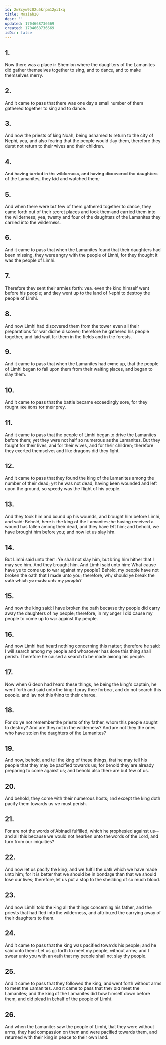 ```yaml
---
id: 2w8cyw9z02u5krpm12pi1xq
title: Mosiah20
desc: ''
updated: 1704668736669
created: 1704668736669
isDir: false
---
```

## 1.
Now there was a place in Shemlon where the daughters of the Lamanites did gather themselves together to sing, and to dance, and to make themselves merry.
## 2.
And it came to pass that there was one day a small number of them gathered together to sing and to dance.
## 3.
And now the priests of king Noah, being ashamed to return to the city of Nephi, yea, and also fearing that the people would slay them, therefore they durst not return to their wives and their children.
## 4.
And having tarried in the wilderness, and having discovered the daughters of the Lamanites, they laid and watched them;
## 5.
And when there were but few of them gathered together to dance, they came forth out of their secret places and took them and carried them into the wilderness; yea, twenty and four of the daughters of the Lamanites they carried into the wilderness.
## 6.
And it came to pass that when the Lamanites found that their daughters had been missing, they were angry with the people of Limhi, for they thought it was the people of Limhi.
## 7.
Therefore they sent their armies forth; yea, even the king himself went before his people; and they went up to the land of Nephi to destroy the people of Limhi.
## 8.
And now Limhi had discovered them from the tower, even all their preparations for war did he discover; therefore he gathered his people together, and laid wait for them in the fields and in the forests.
## 9.
And it came to pass that when the Lamanites had come up, that the people of Limhi began to fall upon them from their waiting places, and began to slay them.
## 10.
And it came to pass that the battle became exceedingly sore, for they fought like lions for their prey.
## 11.
And it came to pass that the people of Limhi began to drive the Lamanites before them; yet they were not half so numerous as the Lamanites. But they fought for their lives, and for their wives, and for their children; therefore they exerted themselves and like dragons did they fight.
## 12.
And it came to pass that they found the king of the Lamanites among the number of their dead; yet he was not dead, having been wounded and left upon the ground, so speedy was the flight of his people.
## 13.
And they took him and bound up his wounds, and brought him before Limhi, and said: Behold, here is the king of the Lamanites; he having received a wound has fallen among their dead, and they have left him; and behold, we have brought him before you; and now let us slay him.
## 14.
But Limhi said unto them: Ye shall not slay him, but bring him hither that I may see him. And they brought him. And Limhi said unto him: What cause have ye to come up to war against my people? Behold, my people have not broken the oath that I made unto you; therefore, why should ye break the oath which ye made unto my people?
## 15.
And now the king said: I have broken the oath because thy people did carry away the daughters of my people; therefore, in my anger I did cause my people to come up to war against thy people.
## 16.
And now Limhi had heard nothing concerning this matter; therefore he said: I will search among my people and whosoever has done this thing shall perish. Therefore he caused a search to be made among his people.
## 17.
Now when Gideon had heard these things, he being the king's captain, he went forth and said unto the king: I pray thee forbear, and do not search this people, and lay not this thing to their charge.
## 18.
For do ye not remember the priests of thy father, whom this people sought to destroy? And are they not in the wilderness? And are not they the ones who have stolen the daughters of the Lamanites?
## 19.
And now, behold, and tell the king of these things, that he may tell his people that they may be pacified towards us; for behold they are already preparing to come against us; and behold also there are but few of us.
## 20.
And behold, they come with their numerous hosts; and except the king doth pacify them towards us we must perish.
## 21.
For are not the words of Abinadi fulfilled, which he prophesied against us--and all this because we would not hearken unto the words of the Lord, and turn from our iniquities?
## 22.
And now let us pacify the king, and we fulfil the oath which we have made unto him; for it is better that we should be in bondage than that we should lose our lives; therefore, let us put a stop to the shedding of so much blood.
## 23.
And now Limhi told the king all the things concerning his father, and the priests that had fled into the wilderness, and attributed the carrying away of their daughters to them.
## 24.
And it came to pass that the king was pacified towards his people; and he said unto them: Let us go forth to meet my people, without arms; and I swear unto you with an oath that my people shall not slay thy people.
## 25.
And it came to pass that they followed the king, and went forth without arms to meet the Lamanites. And it came to pass that they did meet the Lamanites; and the king of the Lamanites did bow himself down before them, and did plead in behalf of the people of Limhi.
## 26.
And when the Lamanites saw the people of Limhi, that they were without arms, they had compassion on them and were pacified towards them, and returned with their king in peace to their own land.

